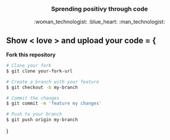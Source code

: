 <h3 align="center">Sprending positivy through code</h3>
<div id: "emoji" align= "center">
:woman_technologist: :blue_heart: :man_technologist: 
</div>


## Show < love > and upload your code = { 
**Fork this repository**

```bash
# Clone your fork
$ git clone your-fork-url

# Create a branch with your feature 
$ git checkout -b my-branch

# Commit the changes
$ git commit -m 'feature my changes'

# Push to your branch
$ git push origin my-branch
```
}


